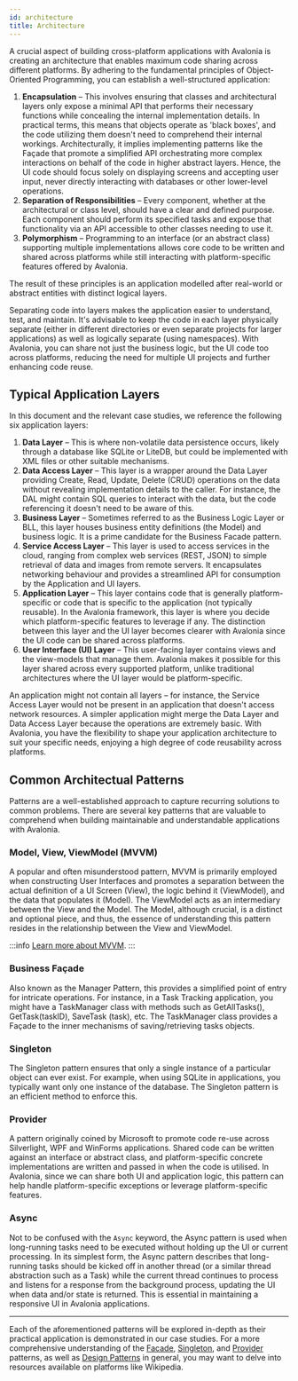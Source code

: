 ```yaml
---
id: architecture
title: Architecture
---
```


A crucial aspect of building cross-platform applications with Avalonia is creating an architecture that enables maximum code sharing across different platforms. By adhering to the fundamental principles of Object-Oriented Programming, you can establish a well-structured application:

1. **Encapsulation** – This involves ensuring that classes and architectural layers only expose a minimal API that performs their necessary functions while concealing the internal implementation details. In practical terms, this means that objects operate as 'black boxes', and the code utilizing them doesn't need to comprehend their internal workings. Architecturally, it implies implementing patterns like the Façade that promote a simplified API orchestrating more complex interactions on behalf of the code in higher abstract layers. Hence, the UI code should focus solely on displaying screens and accepting user input, never directly interacting with databases or other lower-level operations.
2. **Separation of Responsibilities** – Every component, whether at the architectural or class level, should have a clear and defined purpose. Each component should perform its specified tasks and expose that functionality via an API accessible to other classes needing to use it.
3. **Polymorphism** – Programming to an interface (or an abstract class) supporting multiple implementations allows core code to be written and shared across platforms while still interacting with platform-specific features offered by Avalonia.

The result of these principles is an application modelled after real-world or abstract entities with distinct logical layers. 

Separating code into layers makes the application easier to understand, test, and maintain. It's advisable to keep the code in each layer physically separate (either in different directories or even separate projects for larger applications) as well as logically separate (using namespaces). With Avalonia, you can share not just the business logic, but the UI code too across platforms, reducing the need for multiple UI projects and further enhancing code reuse.

## Typical Application Layers

In this document and the relevant case studies, we reference the following six application layers:

1. **Data Layer** – This is where non-volatile data persistence occurs, likely through a database like SQLite or LiteDB, but could be implemented with XML files or other suitable mechanisms.
2. **Data Access Layer** – This layer is a wrapper around the Data Layer providing Create, Read, Update, Delete (CRUD) operations on the data without revealing implementation details to the caller. For instance, the DAL might contain SQL queries to interact with the data, but the code referencing it doesn't need to be aware of this.
3. **Business Layer** – Sometimes referred to as the Business Logic Layer or BLL, this layer houses business entity definitions (the Model) and business logic. It is a prime candidate for the Business Facade pattern.
4. **Service Access Layer** – This layer is used to access services in the cloud, ranging from complex web services (REST, JSON) to simple retrieval of data and images from remote servers. It encapsulates networking behaviour and provides a streamlined API for consumption by the Application and UI layers.
5. **Application Layer** – This layer contains code that is generally platform-specific or code that is specific to the application (not typically reusable). In the Avalonia framework, this layer is where you decide which platform-specific features to leverage if any. The distinction between this layer and the UI layer becomes clearer with Avalonia since the UI code can be shared across platforms.
6. **User Interface (UI) Layer** – This user-facing layer contains views and the view-models that manage them. Avalonia makes it possible for this layer shared across every supported platform, unlike traditional architectures where the UI layer would be platform-specific.

An application might not contain all layers – for instance, the Service Access Layer would not be present in an application that doesn't access network resources. A simpler application might merge the Data Layer and Data Access Layer because the operations are extremely basic. With Avalonia, you have the flexibility to shape your application architecture to suit your specific needs, enjoying a high degree of code reusability across platforms.

## Common Architectual Patterns

Patterns are a well-established approach to capture recurring solutions to common problems. There are several key patterns that are valuable to comprehend when building maintainable and understandable applications with Avalonia.

### Model, View, ViewModel (MVVM) 
A popular and often misunderstood pattern, MVVM is primarily employed when constructing User Interfaces and promotes a separation between the actual definition of a UI Screen (View), the logic behind it (ViewModel), and the data that populates it (Model). The ViewModel acts as an intermediary between the View and the Model. The Model, although crucial, is a distinct and optional piece, and thus, the essence of understanding this pattern resides in the relationship between the View and ViewModel.

:::info
[Learn more about MVVM](../../concepts/the-mvvm-pattern/).
:::

### Business Façade
Also known as the Manager Pattern, this provides a simplified point of entry for intricate operations. For instance, in a Task Tracking application, you might have a TaskManager class with methods such as GetAllTasks(), GetTask(taskID), SaveTask (task), etc. The TaskManager class provides a Façade to the inner mechanisms of saving/retrieving tasks objects.

### Singleton 
The Singleton pattern ensures that only a single instance of a particular object can ever exist. For example, when using SQLite in applications, you typically want only one instance of the database. The Singleton pattern is an efficient method to enforce this.

### Provider
A pattern originally coined by Microsoft to promote code re-use across Silverlight, WPF and WinForms applications. Shared code can be written against an interface or abstract class, and platform-specific concrete implementations are written and passed in when the code is utilised. In Avalonia, since we can share both UI and application logic, this pattern can help handle platform-specific exceptions or leverage platform-specific features.

### Async
Not to be confused with the `Async` keyword, the Async pattern is used when long-running tasks need to be executed without holding up the UI or current processing. In its simplest form, the Async pattern describes that long-running tasks should be kicked off in another thread (or a similar thread abstraction such as a Task) while the current thread continues to process and listens for a response from the background process, updating the UI when data and/or state is returned. This is essential in maintaining a responsive UI in Avalonia applications.

---
Each of the aforementioned patterns will be explored in-depth as their practical application is demonstrated in our case studies. For a more comprehensive understanding of the [Facade](https://en.wikipedia.org/wiki/Facade_pattern), [Singleton](https://en.wikipedia.org/wiki/Singleton_pattern), and [Provider](https://en.wikipedia.org/wiki/Provider_model) patterns, as well as [Design Patterns](https://en.wikipedia.org/wiki/Design_Patterns) in general, you may want to delve into resources available on platforms like Wikipedia.
















